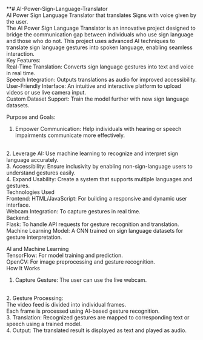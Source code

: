 **# AI-Power-Sign-Language-Translator
<br>
AI Power Sign Language Translator that translates Signs with voice given by the user.
<br>
The AI Power Sign Language Translator is an innovative project designed to bridge the communication gap between individuals who use sign language and those who do not. This project uses advanced AI  techniques to translate sign language gestures into spoken language, enabling seamless interaction.
<br>
Key Features:
<br>
Real-Time Translation: Converts sign language gestures into text and voice in real time.
<br>
Speech Integration: Outputs translations as audio for improved accessibility.
<br>
User-Friendly Interface: An intuitive and interactive platform to upload videos or use live camera input.
<br>
Custom Dataset Support: Train the model further with new sign language datasets.
<br>

Purpose and Goals:
<br>
1. Empower Communication: Help individuals with hearing or speech impairments communicate more effectively.
<br>
2. Leverage AI: Use machine learning to recognize and interpret sign language accurately.
<br>
3. Accessibility: Ensure inclusivity by enabling non-sign-language users to understand gestures easily.
<br>
4. Expand Usability: Create a system that supports multiple languages and gestures.
<br>
Technologies Used
<br>
Frontend:
HTML/JavaScript: For building a responsive and dynamic user interface.
<br>
Webcam Integration: To capture gestures in real time.
<br>
Backend:
<br>
Flask: To handle API requests for gesture recognition and translation.
<br>
Machine Learning Model: A CNN trained on sign language datasets for gesture interpretation.
<br>

AI and Machine Learning
<br>
TensorFlow: For model training and prediction.
<br>
OpenCV: For image preprocessing and gesture recognition.
<br>
How It Works
1. Capture Gesture: The user can use the live webcam.
<br>
2. Gesture Processing:
<br> 
The video feed is divided into individual frames.
<br>
Each frame is processed using AI-based gesture recognition.
<br>
3. Translation: Recognized gestures are mapped to corresponding text or speech using a trained model.
<br>
4. Output: The translated result is displayed as text and played as audio.
<br>
